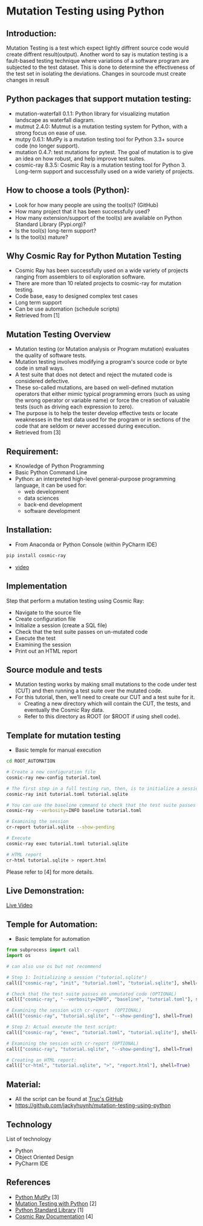# Mutation Testing using Python

## Introduction:

Mutation Testing is a test which expect lightly diffrent source code would create diffrent result(output). Another word to say is mutation testing is a fault-based testing technique where variations of a software program are subjected to the test dataset. This is done to determine the effectiveness of the test set in isolating the deviations.
Changes in sourcode must create changes in result

## Python packages that support mutation testing:

  - mutation-waterfall 0.1.1: Python library for visualizing mutation landscape as waterfall diagram.
  - mutmut 2.4.0: Mutmut is a mutation testing system for Python, with a strong focus on ease of use.
  - mutpy 0.6.1: MutPy is a mutation testing tool for Python 3.3+ source code (no longer support). 
  - mutation 0.4.7: test mutations for pytest. The goal of mutation is to give an idea on how robust, and help improve test suites.
  - cosmic-ray 8.3.5: Cosmic Ray is a mutation testing tool for Python 3. Long-term support and successfully used on a wide variety of projects.

## How to choose a tools (Python):

- Look for how many people are using the tool(s)? (GitHub)
- How many project that it has been successfully used?
- How many extension/support of the tool(s) are available on Python Standard Library (Pypi.org)?
- Is the tool(s) long-term support?
- Is the tool(s) mature?

## Why Cosmic Ray for Python Mutation Testing

- Cosmic Ray has been successfully used on a wide variety of projects ranging from assemblers to oil exploration software.
- There are more than 10 related projects to cosmic-ray for mutation testing.
- Code base, easy to designed complex test cases
- Long term support
- Can be use automation (schedule scripts)
- Retrieved from [1]

## Mutation Testing Overview

- Mutation testing (or Mutation analysis or Program mutation) evaluates the quality of software tests. 
- Mutation testing involves modifying a program's source code or byte code in small ways. 
- A test suite that does not detect and reject the mutated code is considered defective. 
- These so-called mutations, are based on well-defined mutation operators that either mimic typical programming errors 
(such as using the wrong operator or variable name) or force the creation of valuable tests (such as driving each expression to zero). 
- The purpose is to help the tester develop effective tests or locate weaknesses in the test data used for the program or in sections of the code that are seldom or never accessed during execution.
- Retrieved from [3]

## Requirement:

- Knowledge of Python Programming
- Basic Python Command Line
- Python:  an interpreted high-level general-purpose programming language, it can be used for:
  - web development
  - data sciences
  - back-end development
  - software development

## Installation: 
- From Anaconda or Python Console (within PyCharm IDE)
```bash
pip install cosmic-ray
```
- [video](#)

## Implementation

Step that perform a mutation testing using Cosmic Ray:
- Navigate to the source file
- Create configuration file
- Initialize a session (create a SQL file)
- Check that the test suite passes on un-mutated code
- Execute the test
- Examining the session
- Print out an HTML report

## Source module and tests

- Mutation testing works by making small mutations to the code under test (CUT) and then running a test suite over the mutated code. 
- For this tutorial, then, we’ll need to create our CUT and a test suite for it. 
  - Creating a new directory which will contain the CUT, the tests, and eventually the Cosmic Ray data. 
  - Refer to this directory as ROOT (or $ROOT if using shell code).

## Template for mutation testing
- Basic temple for manual execution
```bash
cd ROOT_AUTOMATION

# Create a new configuration file
cosmic-ray new-config tutorial.toml

# The first step in a full testing run, then, is to initialize a session:
cosmic-ray init tutorial.toml tutorial.sqlite

# You can use the baseline command to check that the test suite passes on unmutated code:
cosmic-ray --verbosity=INFO baseline tutorial.toml

# Examining the session
cr-report tutorial.sqlite --show-pending

# Execute
cosmic-ray exec tutorial.toml tutorial.sqlite

# HTML report
cr-html tutorial.sqlite > report.html
```

Please refer to [4] for more details.

## Live Demonstration:

[Live Video](https://www.youtube.com/watch?v=zXgSk4M3B38)

## Temple for Automation:
- Basic template for automation
```python
from subprocess import call
import os

# can also use os but not recommend

# Step 1: Initializing a session ("tutorial.sqlite")
call(["cosmic-ray", "init", "tutorial.toml", "tutorial.sqlite"], shell=True)

# Check that the test suite passes on unmutated code (OPTIONAL)
call(["cosmic-ray", "--verbosity=INFO", "baseline", "tutorial.toml"], shell=True)

# Examining the session with cr-report  (OPTIONAL)
call(["cosmic-ray", "tutorial.sqlite", "--show-pending"], shell=True)

# Step 2: Actual execute the test script:
call(["cosmic-ray", "exec", "tutorial.toml", "tutorial.sqlite"], shell=True)

# Examining the session with cr-report (OPTIONAL)
call(["cosmic-ray", "tutorial.sqlite", "--show-pending"], shell=True)

# Creating an HTML report:
call(["cr-html", "tutorial.sqlite", ">", "report.html"], shell=True)
```

## Material:
- All the script can be found at [Truc's GitHub](https://github.com/jackyhuynh/mutation-testing-using-python)
- https://github.com/jackyhuynh/mutation-testing-using-python

## Technology
List of technology
- Python 
- Object Oriented Design
- PyCharm IDE

## References
- [Python MutPy](https://github.com/mutpy/mutpy#:~:text=MutPy%20is%20a%20mutation%20testing%20tool%20for%20Python,coverage%20analysis.%20Mutation%20testing%20From%20article%20at%20Wikipedia%3A?msclkid=34e08178b28611ec883cce2f63a34c67) [3]
- [Mutation Testing with Python](https://medium.com/analytics-vidhya/unit-testing-in-python-mutation-testing-7a70143180d8) [2]
- [Python Standard Library](https://pypi.org/) [1]
- [Cosmic Ray Documentation](https://cosmic-ray.readthedocs.io/en/latest/tutorials/intro/index.html) [4]

